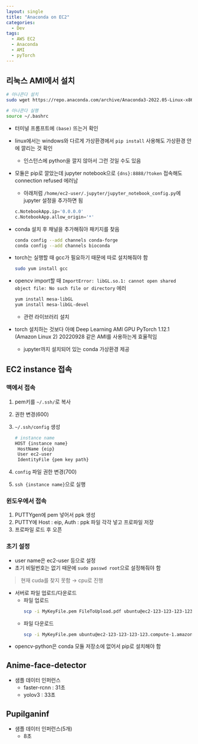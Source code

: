 ```yaml
---
layout: single
title: "Anaconda on EC2"
categories:
  - Dev
tags:
  - AWS EC2
  - Anaconda
  - AMI
  - pyTorch
---
```


## 리눅스 AMI에서 설치

```bash
# 아나콘다 설치
sudo wget https://repo.anaconda.com/archive/Anaconda3-2022.05-Linux-x86_64.sh

# 아나콘다 실행
source ~/.bashrc
```

- 터미널 프롬프트에 `(base)` 뜨는거 확인
- linux에서는 windows와 다르게 가상환경에서 `pip install` 사용해도 가상환경 안에 깔리는 것 확인
  - 인스턴스에 python을 깔지 않아서 그런 것일 수도 있음
- 모듈은 pip로 깔았는데 jupyter notebook으로 `{dns}:8888/?token` 접속해도 connection refused 에러남
  - 아래처럼 `/home/ec2-user/.jupyter/jupyter_notebook_config.py`에 jupyter 설정을 추가하면 됨
  ```python
  c.NotebookApp.ip='0.0.0.0'
  c.NotebookApp.allow_origin='*'
  ```
- conda 설치 후 채널을 추가해줘야 패키지를 찾음
  ```bash
  conda config --add channels conda-forge
  conda config --add channels bioconda
  ```
- torch는 실행할 때 gcc가 필요하기 때문에 따로 설치해줘야 함
  ```bash
  sudo yum install gcc
  ```
- opencv import할 때 `ImportError: libGL.so.1: cannot open shared object file: No such file or directory` 에러

  ```bash
  yum install mesa-libGL
  yum install mesa-libGL-devel
  ```

  - 관련 라이브러리 설치

- torch 설치하는 것보다 아예 Deep Learning AMI GPU PyTorch 1.12.1 (Amazon Linux 2) 20220928 같은 AMI를 사용하는게 효율적임
  - jupyter까지 설치되어 있는 conda 가상환경 제공

## EC2 instance 접속

### 맥에서 접속

1. pem키를 `~/.ssh/`로 복사
2. 권한 변경(600)
3. `~/.ssh/config` 생성

   ```bash
   # instance name
   HOST {instance name}
   	HostName {eip}
   	User ec2-user
   	IdentityFile {pem key path}
   ```

4. `config` 파일 권한 변경(700)
5. `ssh {instance name}`으로 실행

### 윈도우에서 접속

1. PUTTYgen에 pem 넣어서 ppk 생성
2. PUTTY에 Host : eip, Auth : ppk 파일 각각 넣고 프로파일 저장
3. 프로파일 로드 후 오픈

### 초기 설정

- user name은 ec2-user 등으로 설정
- 초기 비밀번호는 없기 때문에 `sudo passwd root`으로 설정해줘야 함

> 현재 cuda를 찾지 못함
> → cpu로 진행

- 서버로 파일 업로드/다운로드
  - 파일 업로드
    ```bash
    scp -i MyKeyFile.pem FileToUpload.pdf ubuntu@ec2-123-123-123-123.compute-1.amazonaws.com:FileToUpload.pdf
    ```
  - 파일 다운로드
    ```bash
    scp -i MyKeyFile.pem ubuntu@ec2-123-123-123-123.compute-1.amazonaws.com:FileToUpload.pdf FileToUpload.pdf
    ```
- opencv-python은 conda 모듈 저장소에 없어서 pip로 설치해야 함

## Anime-face-detector

- 샘플 데이터 인퍼런스
  - faster-rcnn : 31초
  - yolov3 : 33초

## Pupilganinf

- 샘플 데이터 인퍼런스(5개)
  - 8초
